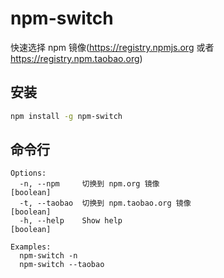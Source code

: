 # npm-switch
快速选择 npm 镜像(https://registry.npmjs.org 或者 https://registry.npm.taobao.org)

## 安装
```bash
npm install -g npm-switch
```

## 命令行
```
Options:
  -n, --npm     切换到 npm.org 镜像                                    [boolean]
  -t, --taobao  切换到 npm.taobao.org 镜像                             [boolean]
  -h, --help    Show help                                              [boolean]

Examples:
  npm-switch -n
  npm-switch --taobao
```
